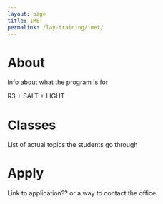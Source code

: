 ```yaml
---
layout: page
title: IMET
permalink: /lay-training/imet/
---
```


# About

Info about what the program is for

R3 + SALT + LIGHT

# Classes

List of actual topics the students go through

# Apply

Link to application?? or a way to contact the office
